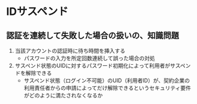 # IDサスペンド

## 認証を連続して失敗した場合の扱いの、知識問題

1. 当該アカウントの認証時に待ち時間を挿入する
    * パスワードの入力を所定回数連続して誤った場合の対処
2. サスペンド状態のUIDに対するパスワード初期化によって利用者がサスペンドを解除できる
    * サスペンド状態（ログイン不可能）のUID（利用者ID）が、契約企業の利用責任者からの申請によってだけ解除できるというセキュリティ要件がどのように満たされなくなるか
    

